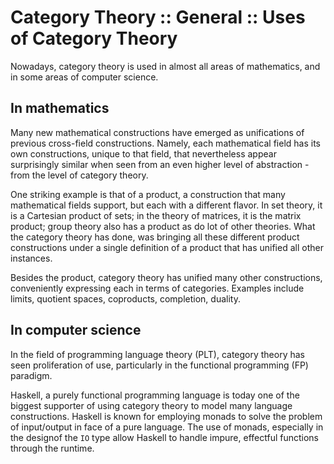 # Category Theory :: General :: Uses of Category Theory

Nowadays, category theory is used in almost all areas of mathematics, and in some areas of computer science.

## In mathematics

Many new mathematical constructions have emerged as unifications of previous cross-field constructions. Namely, each mathematical field has its own constructions, unique to that field, that nevertheless appear surprisingly similar when seen from an even higher level of abstraction - from the level of category theory.

One striking example is that of a product, a construction that many mathematical fields support, but each with a different flavor. In set theory, it is a Cartesian product of sets; in the theory of matrices, it is the matrix product; group theory also has a product as do lot of other theories. What the category theory has done, was bringing all these different product constructions under a single definition of a product that has unified all other instances.

Besides the product, category theory has unified many other constructions, conveniently expressing each in terms of categories. Examples include limits, quotient spaces, coproducts, completion, duality.

## In computer science

In the field of programming language theory (PLT), category theory has seen proliferation of use, particularly in the functional programming (FP) paradigm.

Haskell, a purely functional programming language is today one of the biggest supporter of using category theory to model many language constructions. Haskell is known for employing monads to solve the problem of input/output in face of a pure language. The use of monads, especially in the designof the `IO` type allow Haskell to handle impure, effectful functions through the runtime.
